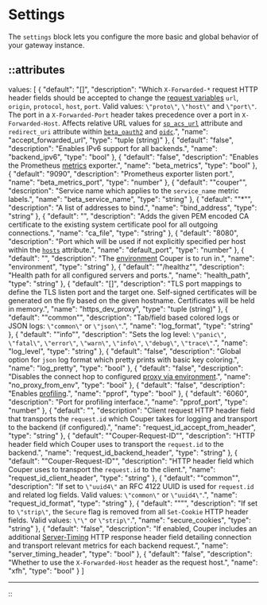 # Settings

The `settings` block lets you configure the more basic and global behavior of your
gateway instance.

::attributes
---
values: [
  {
    "default": "[]",
    "description": "Which `X-Forwarded-*` request HTTP header fields should be accepted to change the [request variables](../variables#request) `url`, `origin`, `protocol`, `host`, `port`. Valid values: `\"proto\"`, `\"host\"` and `\"port\"`. The port in a `X-Forwarded-Port` header takes precedence over a port in `X-Forwarded-Host`. Affects relative URL values for [`sp_acs_url`](saml) attribute and `redirect_uri` attribute within [`beta_oauth2`](oauth2) and [`oidc`](oidc).",
    "name": "accept_forwarded_url",
    "type": "tuple (string)"
  },
  {
    "default": "false",
    "description": "Enables IPv6 support for all backends.",
    "name": "backend_ipv6",
    "type": "bool"
  },
  {
    "default": "false",
    "description": "Enables the Prometheus [metrics](/observation/metrics) exporter.",
    "name": "beta_metrics",
    "type": "bool"
  },
  {
    "default": "9090",
    "description": "Prometheus exporter listen port.",
    "name": "beta_metrics_port",
    "type": "number"
  },
  {
    "default": "\"couper\"",
    "description": "Service name which applies to the `service_name` metric labels.",
    "name": "beta_service_name",
    "type": "string"
  },
  {
    "default": "\"*\"",
    "description": "A list of addresses to bind.",
    "name": "bind_address",
    "type": "string"
  },
  {
    "default": "",
    "description": "Adds the given PEM encoded CA certificate to the existing system certificate pool for all outgoing connections.",
    "name": "ca_file",
    "type": "string"
  },
  {
    "default": "8080",
    "description": "Port which will be used if not explicitly specified per host within the [`hosts`](server) attribute.",
    "name": "default_port",
    "type": "number"
  },
  {
    "default": "",
    "description": "The [environment](../command-line#basic-options) Couper is to run in.",
    "name": "environment",
    "type": "string"
  },
  {
    "default": "\"/healthz\"",
    "description": "Health path for all configured servers and ports.",
    "name": "health_path",
    "type": "string"
  },
  {
    "default": "[]",
    "description": "TLS port mappings to define the TLS listen port and the target one. Self-signed certificates will be generated on the fly based on the given hostname. Certificates will be held in memory.",
    "name": "https_dev_proxy",
    "type": "tuple (string)"
  },
  {
    "default": "\"common\"",
    "description": "Tab/field based colored logs or JSON logs: `\"common\"` or `\"json\"`.",
    "name": "log_format",
    "type": "string"
  },
  {
    "default": "\"info\"",
    "description": "Sets the log level: `\"panic\"`, `\"fatal\"`, `\"error\"`, `\"warn\"`, `\"info\"`, `\"debug\"`, `\"trace\"`.",
    "name": "log_level",
    "type": "string"
  },
  {
    "default": "false",
    "description": "Global option for `json` log format which pretty prints with basic key coloring.",
    "name": "log_pretty",
    "type": "bool"
  },
  {
    "default": "false",
    "description": "Disables the connect hop to configured [proxy via environment](https://godoc.org/golang.org/x/net/http/httpproxy).",
    "name": "no_proxy_from_env",
    "type": "bool"
  },
  {
    "default": "false",
    "description": "Enables [profiling](https://github.com/google/pprof/blob/main/doc/README.md#pprof).",
    "name": "pprof",
    "type": "bool"
  },
  {
    "default": "6060",
    "description": "Port for profiling interface.",
    "name": "pprof_port",
    "type": "number"
  },
  {
    "default": "",
    "description": "Client request HTTP header field that transports the `request.id` which Couper takes for logging and transport to the backend (if configured).",
    "name": "request_id_accept_from_header",
    "type": "string"
  },
  {
    "default": "\"Couper-Request-ID\"",
    "description": "HTTP header field which Couper uses to transport the `request.id` to the backend.",
    "name": "request_id_backend_header",
    "type": "string"
  },
  {
    "default": "\"Couper-Request-ID\"",
    "description": "HTTP header field which Couper uses to transport the `request.id` to the client.",
    "name": "request_id_client_header",
    "type": "string"
  },
  {
    "default": "\"common\"",
    "description": "If set to `\"uuid4\"` an RFC 4122 UUID is used for `request.id` and related log fields. Valid values: `\"common\"` or `\"uuid4\"`.",
    "name": "request_id_format",
    "type": "string"
  },
  {
    "default": "\"‌\"",
    "description": "If set to `\"strip\"`, the `Secure` flag is removed from all `Set-Cookie` HTTP header fields. Valid values: `\"\"` or `\"strip\"`.",
    "name": "secure_cookies",
    "type": "string"
  },
  {
    "default": "false",
    "description": "If enabled, Couper includes an additional [Server-Timing](https://developer.mozilla.org/en-US/docs/Web/HTTP/Headers/Server-Timing) HTTP response header field detailing connection and transport relevant metrics for each backend request.",
    "name": "server_timing_header",
    "type": "bool"
  },
  {
    "default": "false",
    "description": "Whether to use the `X-Forwarded-Host` header as the request host.",
    "name": "xfh",
    "type": "bool"
  }
]

---
::
